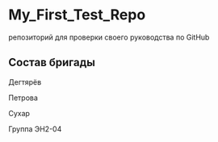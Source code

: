 # My_First_Test_Repo
репозиторий для проверки своего руководства по GitHub

## Состав бригады 
Дегтярёв

Петрова

Сухар

Группа ЭН2-04

